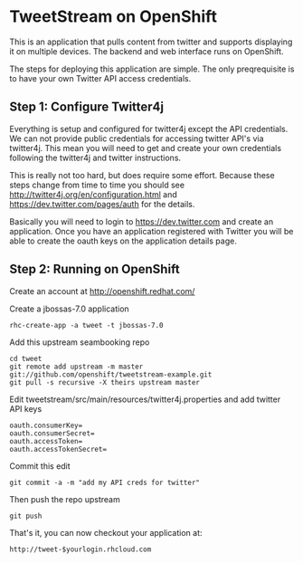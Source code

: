 TweetStream on OpenShift
=========================

This is an application that pulls content from twitter and supports displaying it on
multiple devices.  The backend and web interface runs on OpenShift.

The steps for deploying this application are simple.  The only preqrequisite is to
have your own Twitter API access credentials.

Step 1: Configure Twitter4j
---------------------------
Everything is setup and configured for twitter4j except the API 
credentials.  We can not provide public credentials for accessing 
twitter API's via twitter4j.  This mean you will need to get and 
create your own credentials following the twitter4j and twitter 
instructions.

This is really not too hard, but does require some effort.  Because 
these steps change from time to time you should see 
http://twitter4j.org/en/configuration.html and 
https://dev.twitter.com/pages/auth for the details.

Basically you will need to login to https://dev.twitter.com and create an application.
Once you have an application registered with Twitter you will be able to create the
oauth keys on the application details page.

Step 2: Running on OpenShift
----------------------------

Create an account at http://openshift.redhat.com/

Create a jbossas-7.0 application

    rhc-create-app -a tweet -t jbossas-7.0

Add this upstream seambooking repo

    cd tweet
    git remote add upstream -m master git://github.com/openshift/tweetstream-example.git
    git pull -s recursive -X theirs upstream master
    
Edit tweetstream/src/main/resources/twitter4j.properties and add twitter API keys

    oauth.consumerKey=
    oauth.consumerSecret=
    oauth.accessToken=
    oauth.accessTokenSecret=
    
Commit this edit

    git commit -a -m "add my API creds for twitter"

Then push the repo upstream

    git push

That's it, you can now checkout your application at:

    http://tweet-$yourlogin.rhcloud.com
